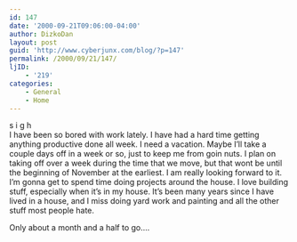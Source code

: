 ```yaml
---
id: 147
date: '2000-09-21T09:06:00-04:00'
author: DizkoDan
layout: post
guid: 'http://www.cyberjunx.com/blog/?p=147'
permalink: /2000/09/21/147/
ljID:
    - '219'
categories:
    - General
    - Home
---
```


s i g h  
I have been so bored with work lately. I have had a hard time getting anything productive done all week. I need a vacation. Maybe I’ll take a couple days off in a week or so, just to keep me from goin nuts. I plan on taking off over a week during the time that we move, but that wont be until the beginning of November at the earliest. I am really looking forward to it. I’m gonna get to spend time doing projects around the house. I love building stuff, especially when it’s in my house. It’s been many years since I have lived in a house, and I miss doing yard work and painting and all the other stuff most people hate.

Only about a month and a half to go….